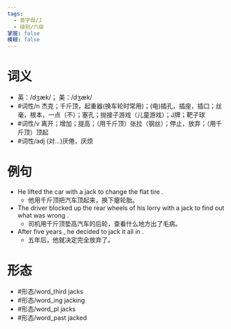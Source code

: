 ```yaml
---
tags:
  - 首字母/J
  - 级别/六级
掌握: false
模糊: false
---
```

# 词义
- 英：/dʒæk/； 美：/dʒæk/
- #词性/n  杰克；千斤顶，起重器(换车轮时常用)；(电)插孔，插座，插口；丝毫，根本，一点（不）；塞孔；抛接子游戏（儿童游戏）；J牌；靶子球
- #词性/v  离开；增加；提高；（用千斤顶）张拉（钢丝）；停止，放弃；（用千斤顶）顶起
- #词性/adj  (对…)厌倦，厌烦
# 例句
- He lifted the car with a jack to change the flat tire .
	- 他用千斤顶把汽车顶起来，换下瘪轮胎。
- The driver blocked up the rear wheels of his lorry with a jack to find out what was wrong .
	- 司机用千斤顶垫高汽车的后轮，查看什么地方出了毛病。
- After five years , he decided to jack it all in .
	- 五年后，他就决定完全放弃了。
# 形态
- #形态/word_third jacks
- #形态/word_ing jacking
- #形态/word_pl jacks
- #形态/word_past jacked
